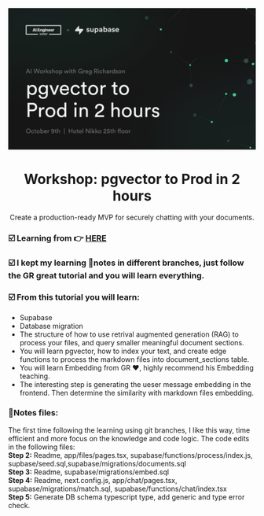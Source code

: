 <img alt="pgvector to Prod in 2 hours" src="./assets/hero.png">
<h1 align="center">Workshop: pgvector to Prod in 2 hours</h1>

<p align="center">
Create a production-ready MVP for securely chatting with your documents.
</p>

### ☑️ Learning from 👉 [HERE](https://github.com/gregnr/chatgpt-your-files)

### ☑️ I kept my learning 📝notes in different branches, just follow the GR great tutorial and you will learn everything.

### ☑️ From this tutorial you will learn:

- Supabase
- Database migration
- The structure of how to use retrival augmented generation (RAG) to process your files, and query smaller meaningful document sections.
- You will learn pgvector, how to index your text, and create edge functions to process the markdown files into document_sections table.
- You will learn Embedding from GR ❤️, highly recommend his Embedding teaching.
- The interesting step is generating the ueser message embedding in the frontend. Then determine the similarity with markdown files embedding.

### 📑Notes files:<br>

The first time following the learning using git branches, I like this way, time efficient and more focus on the knowledge and code logic. The code edits in the following files: <br>
**Step 2:** Readme, app/files/pages.tsx, supabase/functions/process/index.js, supbase/seed.sql,supabase/migrations/documents.sql<br>
**Step 3:** Readme, supabase/migrations/embed.sql<br>
**Step 4:** Readme, next.config.js, app/chat/pages.tsx, supabase/migrations/match.sql, supabase/functions/chat/index.tsx <br>
**Step 5:** Generate DB schema typescript type, add <Database> generic and type error check. <br>
